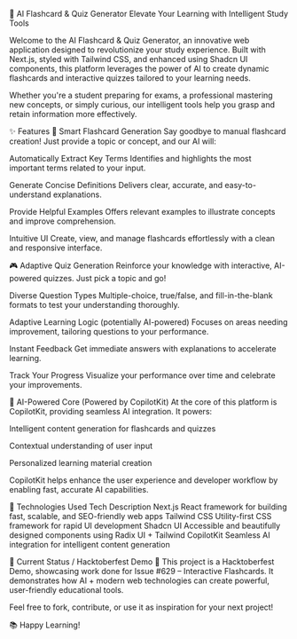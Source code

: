 🧠 AI Flashcard & Quiz Generator
Elevate Your Learning with Intelligent Study Tools

Welcome to the AI Flashcard & Quiz Generator, an innovative web application designed to revolutionize your study experience. Built with Next.js, styled with Tailwind CSS, and enhanced using Shadcn UI components, this platform leverages the power of AI to create dynamic flashcards and interactive quizzes tailored to your learning needs.

Whether you're a student preparing for exams, a professional mastering new concepts, or simply curious, our intelligent tools help you grasp and retain information more effectively.

✨ Features
📝 Smart Flashcard Generation
Say goodbye to manual flashcard creation! Just provide a topic or concept, and our AI will:

Automatically Extract Key Terms
Identifies and highlights the most important terms related to your input.

Generate Concise Definitions
Delivers clear, accurate, and easy-to-understand explanations.

Provide Helpful Examples
Offers relevant examples to illustrate concepts and improve comprehension.

Intuitive UI
Create, view, and manage flashcards effortlessly with a clean and responsive interface.

🎮 Adaptive Quiz Generation
Reinforce your knowledge with interactive, AI-powered quizzes. Just pick a topic and go!

Diverse Question Types
Multiple-choice, true/false, and fill-in-the-blank formats to test your understanding thoroughly.

Adaptive Learning Logic (potentially AI-powered)
Focuses on areas needing improvement, tailoring questions to your performance.

Instant Feedback
Get immediate answers with explanations to accelerate learning.

Track Your Progress
Visualize your performance over time and celebrate your improvements.

🤖 AI-Powered Core (Powered by CopilotKit)
At the core of this platform is CopilotKit, providing seamless AI integration. It powers:

Intelligent content generation for flashcards and quizzes

Contextual understanding of user input

Personalized learning material creation

CopilotKit helps enhance the user experience and developer workflow by enabling fast, accurate AI capabilities.

🚀 Technologies Used
Tech	Description
Next.js	React framework for building fast, scalable, and SEO-friendly web apps
Tailwind CSS	Utility-first CSS framework for rapid UI development
Shadcn UI	Accessible and beautifully designed components using Radix UI + Tailwind
CopilotKit	Seamless AI integration for intelligent content generation

🚧 Current Status / Hacktoberfest Demo
🎉 This project is a Hacktoberfest Demo, showcasing work done for Issue #629 – Interactive Flashcards. It demonstrates how AI + modern web technologies can create powerful, user-friendly educational tools.

Feel free to fork, contribute, or use it as inspiration for your next project!

📚 Happy Learning!

